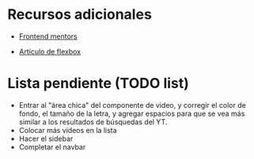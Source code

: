 # Recursos adicionales

- [Frontend mentors](https://www.frontendmentor.io/challenges)

- [Artículo de flexbox](https://karlheitmann.github.io/estudios/flexbox.html)

# Lista pendiente (TODO list)

- Entrar al "área chica" del componente de video, y corregir el color de fondo, el tamaño de la letra,
  y agregar espacios para que se vea más similar a los resultados de búsquedas del YT.
- Colocar más videos en la lista
- Hacer el sidebar
- Completar el navbar
